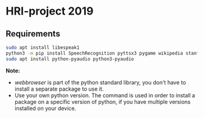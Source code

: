 # HRI-project 2019

## Requirements
```bash
sudo apt install libespeak1
python3 -m pip install SpeechRecognition pyttsx3 pygame wikipedia stanfordnlp --user
sudo apt install python-pyaudio python3-pyaudio
```

**Note:** 
- *webbrowser* is part of the python standard library, you don't have to install a separate package to use it.
- Use your own python version. The command is used in order to install a package on a specific version of python, if you have multiple versions installed on your device.
